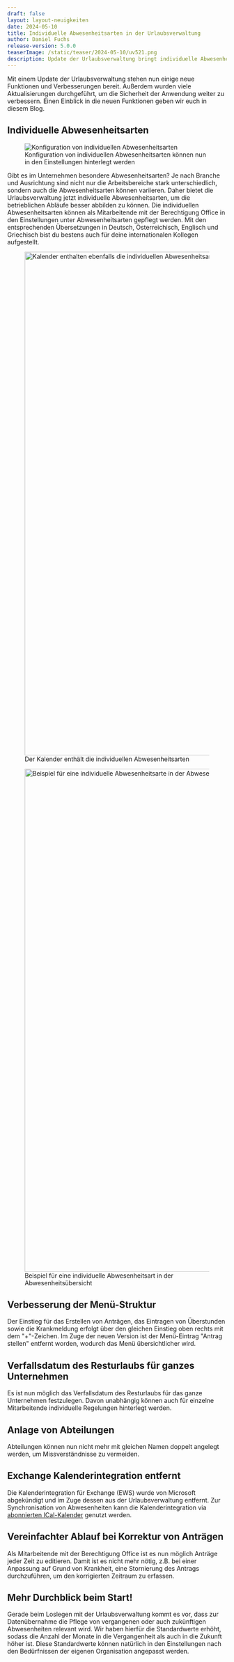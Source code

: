 ```yaml
---
draft: false
layout: layout-neuigkeiten
date: 2024-05-10
title: Individuelle Abwesenheitsarten in der Urlaubsverwaltung
author: Daniel Fuchs
release-version: 5.0.0
teaserImage: /static/teaser/2024-05-10/uv521.png
description: Update der Urlaubsverwaltung bringt individuelle Abwesenheitsarten und vieles mehr
---
```


Mit einem Update der Urlaubsverwaltung stehen nun einige neue Funktionen und Verbesserungen bereit.
Außerdem wurden viele Aktualisierungen durchgeführt, um die Sicherheit der Anwendung weiter zu verbessern.
Einen Einblick in die neuen Funktionen geben wir euch in diesem Blog.

<!-- more -->

## Individuelle Abwesenheitsarten

<div class="flex my-8">
    <figure>
        <picture>
            <source srcset="individuelle-abwesenheitsarten-einstellungen.avif" type="image/avif" />
            <img
              src="individuelle-abwesenheitsarten-einstellungen.png"
              alt="Konfiguration von individuellen Abwesenheitsarten"
              decoding="async"
              loading="lazy"
              class="rounded-lg"
            />
        </picture>
        <figcaption class="text-sm text-center">Konfiguration von individuellen Abwesenheitsarten können nun in den Einstellungen hinterlegt werden</figcaption>
    </figure>
</div>

Gibt es im Unternehmen besondere Abwesenheitsarten? Je nach Branche und Ausrichtung sind nicht nur die Arbeitsbereiche stark unterschiedlich, sondern auch die Abwesenheitsarten können variieren. Daher bietet die Urlaubsverwaltung jetzt individuelle Abwesenheitsarten, um die betrieblichen Abläufe besser abbilden zu können. Die individuellen Abwesenheitsarten können als Mitarbeitende mit der Berechtigung Office in den Einstellungen unter Abwesenheitsarten gepflegt werden. Mit den entsprechenden Übersetzungen in Deutsch, Österreichisch, Englisch und Griechisch bist du bestens auch für deine internationalen Kollegen aufgestellt.

<div class="my-8 flex flex-col gap-4 md:flex-row">
    <figure>
        <picture>
            <source srcset="individuelle-abwesenheitsarten-kalender.avif" type="image/avif" />
            <img
              src="individuelle-abwesenheitsarten-kalender.png"
              alt="Kalender enthalten ebenfalls die individuellen Abwesenheitsarten"
              width="1440"
              height="1157"
              decoding="async"
              loading="lazy"
              class="rounded-lg"
            />
        </picture>
        <figcaption class="text-sm text-center">Der Kalender enthält die individuellen Abwesenheitsarten</figcaption>
    </figure>
        <figure>
        <picture>
            <source srcset="individuelle-abwesenheitsarten-abwesenheitsuebersicht.avif" type="image/avif" />
            <img
              src="individuelle-abwesenheitsarten-abwesenheitsuebersicht.png"
              alt="Beispiel für eine individuelle Abwesenheitsarte in der Abwesenheitsübersicht"
              width="1440"
              height="1156"
              decoding="async"
              loading="lazy"
              class="rounded-lg"
            />
        </picture>
        <figcaption class="text-sm text-center">Beispiel für eine individuelle Abwesenheitsart in der Abwesenheitsübersicht</figcaption>
    </figure>
</div>

## Verbesserung der Menü-Struktur

Der Einstieg für das Erstellen von Anträgen, das Eintragen von Überstunden sowie die Krankmeldung erfolgt über den gleichen Einstieg oben rechts mit dem "+"-Zeichen. Im Zuge der neuen Version ist der Menü-Eintrag "Antrag stellen" entfernt worden, wodurch das Menü übersichtlicher wird.

## Verfallsdatum des Resturlaubs für ganzes Unternehmen

Es ist nun möglich das Verfallsdatum des Resturlaubs für das ganze Unternehmen festzulegen. Davon unabhängig können auch für einzelne Mitarbeitende individuelle Regelungen hinterlegt werden.

## Anlage von Abteilungen

Abteilungen können nun nicht mehr mit gleichen Namen doppelt angelegt werden, um Missverständnisse zu vermeiden.

## Exchange Kalenderintegration entfernt

Die Kalenderintegration für Exchange (EWS) wurde von Microsoft abgekündigt und im Zuge dessen aus der Urlaubsverwaltung entfernt. Zur Synchronisation von Abwesenheiten kann die Kalenderintegration via [abonnierten ICal-Kalender](https://urlaubsverwaltung.cloud/hilfe/kalender/) genutzt werden.

## Vereinfachter Ablauf bei Korrektur von Anträgen

Als Mitarbeitende mit der Berechtigung Office ist es nun möglich Anträge jeder Zeit zu editieren. Damit ist es nicht mehr nötig, z.B. bei einer Anpassung auf Grund von Krankheit, eine Stornierung des Antrags durchzuführen, um den korrigierten Zeitraum zu erfassen.

## Mehr Durchblick beim Start!

Gerade beim Loslegen mit der Urlaubsverwaltung kommt es vor, dass zur Datenübernahme die Pflege von vergangenen oder auch zukünftigen Abwesenheiten relevant wird. Wir haben hierfür die Standardwerte erhöht, sodass die Anzahl der Monate in die Vergangenheit als auch in die Zukunft höher ist. Diese Standardwerte können natürlich in den Einstellungen nach den Bedürfnissen der eigenen Organisation angepasst werden.
